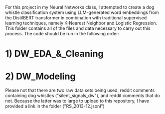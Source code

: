 For this project in my Neural Networks class, I attempted to create a dog whistle classification system using LLM-generated word embeddings from the DistilBERT transformer in combination with traditional supervised learning techniques, namely K-Nearest Neighbor and Logistic Regression. This folder contains all of the files and data necessary to carry out this process. The code should be run in the following order:

# 1) DW_EDA_&_Cleaning 
# 2) DW_Modeling

Please not that there are two raw data sets being used: reddit comments containing dog whistles ("silent_signals_dw"), and reddit comments that do not. Because the latter was to large to upload to this repository, I have provided a link in the folder ("RS_2013-12.jsonl")

